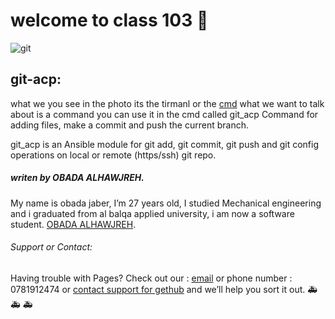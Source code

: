 # welcome to class 103 &#128640;


![git](https://www.programmersought.com/images/995/be1008d81e1abcf9fc70c8d896caaa9b.png)
## git-acp:

what we you see in the photo its the tirmanl or the [cmd](https://www.youtube.com/watch?v=MBBWVgE0ewk) what we want to talk about is a command you can use it in the cmd
called git_acp Command for adding files, make a commit and push the current branch.           

git_acp is an Ansible module for git add, git commit, git push and git config operations on local or remote (https/ssh) git repo.


##### *writen by OBADA ALHAWJREH.*

My name is obada jaber, I’m 27 years old, I studied Mechanical engineering and i graduated from al balqa applied university, i am now a software student. [OBADA ALHAWJREH](https://github.com/Obada-gh). 

###### *Support or Contact:*

Having trouble with Pages? Check out our : [email](obada7jaber7@gmail.com) or phone number : 0781912474 or [contact support for gethub](https://support.github.com/contact) and we’ll help you sort it out. &#x1F691; &#x1F691;	&#x1F691;		




